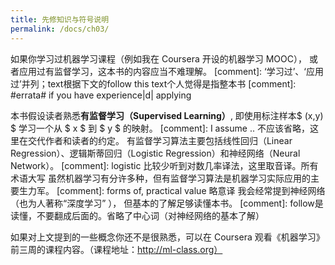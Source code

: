 ```yaml
---
title: 先修知识与符号说明
permalink: /docs/ch03/
---
```


如果你学习过机器学习课程（例如我在 Coursera 开设的机器学习 MOOC），
或者应用过有监督学习，这本书的内容应当不难理解。
[comment]: ‘学习过’、‘应用过’并列；text根据下文的follow this text个人觉得是指整本书
[comment]: #errata# if you have experience|d| applying

本书假设读者熟悉**有监督学习（Supervised Learning）**, 
即使用标注样本$ (x,y) $ 学习一个从 $ x $ 到 $ y $ 的映射。
[comment]: I assume .. 不应该省略，这里在交代作者和读者的约定。
有监督学习算法主要包括线性回归（Linear Regression）、逻辑斯蒂回归（Logistic Regression）和神经网络（Neural Network）。
[comment]: logistic 比较少听到对数几率译法，这里取音译。所有术语大写
虽然机器学习有分许多种，但有监督学习算法是机器学习实际应用的主要生力军。
[comment]: forms of, practical value 略意译
我会经常提到神经网络（也为人著称“深度学习” ），
但基本的了解足够读懂本书。
[comment]: follow是读懂，不要翻成后面的。省略了中心词（对神经网络的基本了解）

如果对上文提到的一些概念你还不是很熟悉，可以在 Coursera 观看《机器学习》前三周的课程内容。（课程地址：http://ml-class.org）